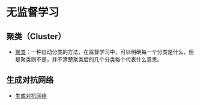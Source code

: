 # 无监督学习

## 聚类（Cluster）

- [聚类](cluster/README.md)：一种自动分类的方法，在监督学习中，可以明确每一个分类是什么，但是聚类则不是，并不清楚聚类后的几个分类每个代表什么意思。

## 生成对抗网络

- [生成对抗网络](gan.md)

